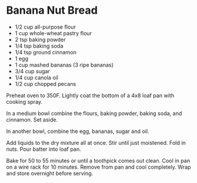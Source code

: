 # Banana Nut Bread

- 1/2 cup all-purpose flour
- 1 cup whole-wheat pastry flour
- 2 tsp baking powder
- 1/4 tsp baking soda
- 1/4 tsp ground cinnamon
- 1 egg
- 1 cup mashed bananas (3 ripe bananas)
- 3/4 cup sugar
- 1/4 cup canola oil
- 1/2 cup chopped pecans

Preheat oven to 350F. Lightly coat the bottom of a 4x8 loaf pan with
cooking spray.

In a medium bowl combine the flours, baking powder, baking soda, and
cinnamon. Set aside.

In another bowl, combine the egg, bananas, sugar and oil.

Add liquids to the dry mixture all at once. Stir until just moistened.
Fold in nuts. Pour batter into loaf pan.

Bake for 50 to 55 minutes or until a toothpick comes out clean. Cool in
pan on a wire rack for 10 minutes. Remove from pan and cool completely.
Wrap and store overnight before serving.

